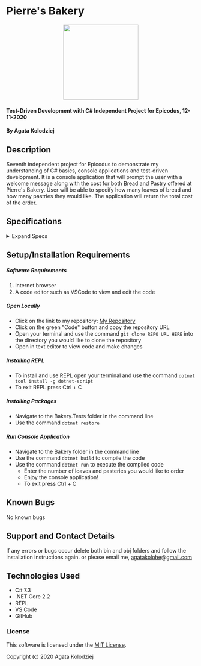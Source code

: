 # Pierre's Bakery

<div align="center">
<img src="https://github.com/agatakolohe.png" width="200px" height="auto" >
</div>

#### Test-Driven Development with C# Independent Project for Epicodus, 12-11-2020

#### By Agata Kolodziej

## Description

Seventh independent project for Epicodus to demonstrate my understanding of C# basics, console applications and test-driven development. It is a console application that will prompt the user with a welcome message along with the cost for both Bread and Pastry offered at Pierre's Bakery. User will be able to specify how many loaves of bread and how many pastries they would like. The application will return the total cost of the order.

## Specifications

<details>
  <summary>Expand Specs</summary>

### Describe: Bread()

| Test                                                      | Expect                                             |
| --------------------------------------------------------- | -------------------------------------------------- |
| It will instantiate a Bread object with Bread constructor | public Bread(int breadQuantity);                   |
| It will calculate bread cost                              | BreadCost(Single loaf for $5 or Buy 2 get 1 free); |

### Describe: Pastry()

| Test                                                        | Expect                             |
| ----------------------------------------------------------- | ---------------------------------- |
| It will instantiate a Pastry object with Pastry constructor | public Pastry(int pastryQuantity); |
| It will calculate pastry cost                               | PastryCost(1 for $2 or 3 for $5);  |

</details>

## Setup/Installation Requirements

##### Software Requirements

1. Internet browser
2. A code editor such as VSCode to view and edit the code

##### Open Locally

- Click on the link to my repository: [My Repository](https://github.com/agatakolohe/PierresBakery.Solution.git)
- Click on the green "Code" button and copy the repository URL
- Open your terminal and use the command `git clone REPO URL HERE` into the directory you would like to clone the repository
- Open in text editor to view code and make changes

##### Installing REPL

- To install and use REPL open your terminal and use the command `dotnet tool install -g dotnet-script`
- To exit REPL press Ctrl + C

##### Installing Packages

- Navigate to the Bakery.Tests folder in the command line
- Use the command `dotnet restore`

##### Run Console Application

- Navigate to the Bakery folder in the command line
- Use the command `dotnet build` to compile the code
- Use the command `dotnet run` to execute the compiled code
  - Enter the number of loaves and pasteries you would like to order
  - Enjoy the console application!
  - To exit press Ctrl + C

## Known Bugs

No known bugs

## Support and Contact Details

If any errors or bugs occur delete both bin and obj folders and follow the installation instructions again. or please email me, <agatakolohe@gmail.com>

## Technologies Used

- C# 7.3
- .NET Core 2.2
- REPL
- VS Code
- GitHub

### License

This software is licensed under the [MIT License](https://choosealicense.com/licenses/mit/).

Copyright (c) 2020 Agata Kolodziej
